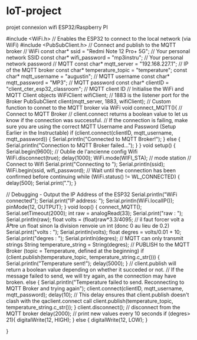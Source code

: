 # IoT-project
projet connexion wifi ESP32/Raspberry PI

#include <WiFi.h> // Enables the ESP32 to connect to the local network (via WiFi)
#include <PubSubClient.h> // Connect and publish to the MQTT broker
// WiFi
const char* ssid = "Redmi Note 12 Pro+ 5G"; // Your personal network SSID
const char* wifi_password = "mp3instru"; // Your personal network password
// MQTT
const char* mqtt_server = "192.168.227.1"; // IP of the MQTT broker
const char* temperature_topic = "temperature";
const char* mqtt_username = "augustin"; // MQTT username
const char* mqtt_password = "MP3"; // MQTT password
const char* clientID = "client_cter_esp32_classroom"; // MQTT client ID
// Initialise the WiFi and MQTT Client objects
WiFiClient wifiClient;
// 1883 is the listener port for the Broker
PubSubClient client(mqtt_server, 1883, wifiClient);
// Custom function to connet to the MQTT broker via WiFi
void connect_MQTT(){
// Connect to MQTT Broker
// client.connect returns a boolean value to let us know if the connection was successful.
// If the connection is failing, make sure you are using the correct MQTT Username and Password (Setup Earlier in the Instructable)
if (client.connect(clientID, mqtt_username, mqtt_password)) {
 Serial.println("Connected to MQTT Broker!");
}
else {
 Serial.println("Connection to MQTT Broker failed...");
}
}
void setup() {
Serial.begin(9600);
// Oublie de l'ancienne config Wifi
WiFi.disconnect(true);
delay(1000);
WiFi.mode(WIFI_STA); // mode station
// Connect to Wifi
Serial.print("Connecting to ");
Serial.println(ssid);
WiFi.begin(ssid, wifi_password);
// Wait until the connection has been confirmed before continuing
while (WiFi.status() != WL_CONNECTED) {
 delay(500);
 Serial.print(".");
}

// Debugging - Output the IP Address of the ESP32
Serial.println("WiFi connected");
Serial.print("IP address: ");
Serial.println(WiFi.localIP());
pinMode(12, OUTPUT);
}
void loop() {
connect_MQTT();
Serial.setTimeout(2000);
int raw = analogRead(33);
Serial.print("raw : ");
Serial.println(raw);
float volts = (float)raw*3.3/4095; // il faut forcer volt a Ãªtre un float sinon la division renvoie un int (donc 0 au lieu de 0.2)
Serial.print("volts : ");
Serial.println(volts);
float degres = volts/0.01 + 10;
Serial.print("degres : ");
Serial.println(degres);
// MQTT can only transmit strings
String temperature_string = String(degres);
// PUBLISH to the MQTT Broker (topic = Temperature, defined at the beginning)
if (client.publish(temperature_topic, temperature_string.c_str())) {
 Serial.println("Temperature sent!");
 delay(5000);
}
// client.publish will return a boolean value depending on whether it succeded or not.
// If the message failed to send, we will try again, as the connection may have broken.
else {
 Serial.println("Temperature failed to send. Reconnecting to MQTT Broker and trying again");
 client.connect(clientID, mqtt_username, mqtt_password);
 delay(10); // This delay ensures that client.publish doesn't clash with the  qaclient.connect call
 client.publish(temperature_topic, temperature_string.c_str());
}
client.disconnect(); // disconnect from the MQTT broker
delay(2000); // print new values every 10 seconds
if (degres> 21){
  digitalWrite(12, HIGH);
}
else {
  digitalWrite(12, LOW);
}

}
